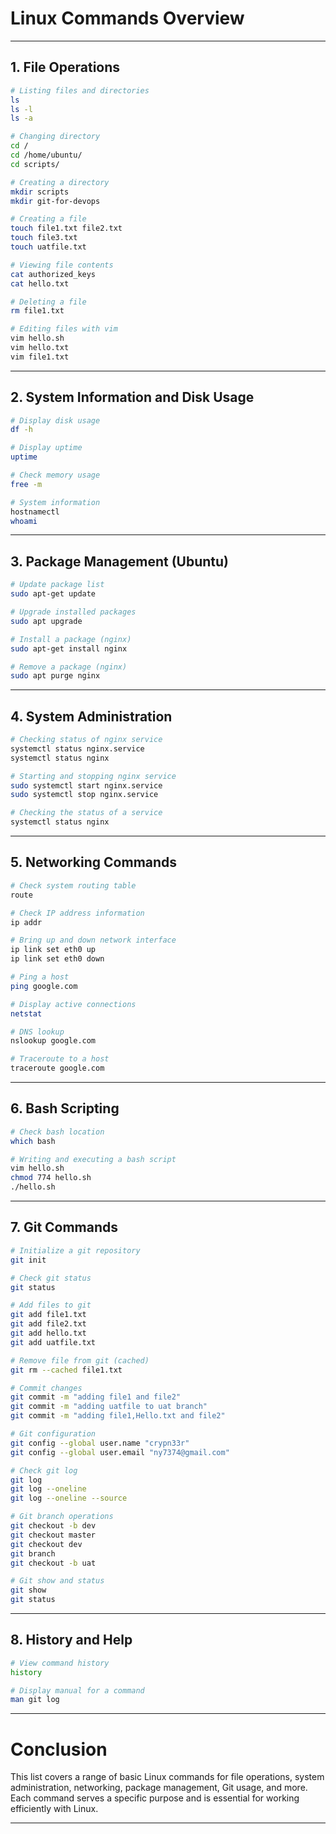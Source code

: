 
# Linux Commands Overview

---

## 1. File Operations
```bash
# Listing files and directories
ls
ls -l
ls -a

# Changing directory
cd /
cd /home/ubuntu/
cd scripts/

# Creating a directory
mkdir scripts
mkdir git-for-devops

# Creating a file
touch file1.txt file2.txt
touch file3.txt
touch uatfile.txt

# Viewing file contents
cat authorized_keys
cat hello.txt

# Deleting a file
rm file1.txt

# Editing files with vim
vim hello.sh
vim hello.txt
vim file1.txt
```

---

## 2. System Information and Disk Usage
```bash
# Display disk usage
df -h

# Display uptime
uptime

# Check memory usage
free -m

# System information
hostnamectl
whoami
```

---

## 3. Package Management (Ubuntu)
```bash
# Update package list
sudo apt-get update

# Upgrade installed packages
sudo apt upgrade

# Install a package (nginx)
sudo apt-get install nginx

# Remove a package (nginx)
sudo apt purge nginx
```

---

## 4. System Administration
```bash
# Checking status of nginx service
systemctl status nginx.service
systemctl status nginx

# Starting and stopping nginx service
sudo systemctl start nginx.service
sudo systemctl stop nginx.service

# Checking the status of a service
systemctl status nginx
```

---

## 5. Networking Commands
```bash
# Check system routing table
route

# Check IP address information
ip addr

# Bring up and down network interface
ip link set eth0 up
ip link set eth0 down

# Ping a host
ping google.com

# Display active connections
netstat

# DNS lookup
nslookup google.com

# Traceroute to a host
traceroute google.com
```

---

## 6. Bash Scripting
```bash
# Check bash location
which bash

# Writing and executing a bash script
vim hello.sh
chmod 774 hello.sh
./hello.sh
```

---

## 7. Git Commands
```bash
# Initialize a git repository
git init

# Check git status
git status

# Add files to git
git add file1.txt
git add file2.txt
git add hello.txt
git add uatfile.txt

# Remove file from git (cached)
git rm --cached file1.txt

# Commit changes
git commit -m "adding file1 and file2"
git commit -m "adding uatfile to uat branch"
git commit -m "adding file1,Hello.txt and file2"

# Git configuration
git config --global user.name "crypn33r"
git config --global user.email "ny7374@gmail.com"

# Check git log
git log
git log --oneline
git log --oneline --source

# Git branch operations
git checkout -b dev
git checkout master
git checkout dev
git branch
git checkout -b uat

# Git show and status
git show
git status
```

---

## 8. History and Help
```bash
# View command history
history

# Display manual for a command
man git log
```

---

# Conclusion

This list covers a range of basic Linux commands for file operations, system administration, networking, package management, Git usage, and more. Each command serves a specific purpose and is essential for working efficiently with Linux.

---
